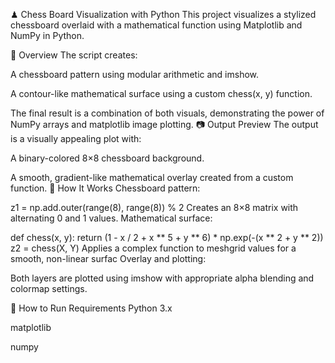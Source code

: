 ♟ Chess Board Visualization with Python
This project visualizes a stylized chessboard overlaid with a mathematical function using Matplotlib and NumPy in Python.

📌 Overview
The script creates:

A chessboard pattern using modular arithmetic and imshow.

A contour-like mathematical surface using a custom chess(x, y) function.

The final result is a combination of both visuals, demonstrating the power of NumPy arrays and matplotlib image plotting.
📷 Output Preview
The output is a visually appealing plot with:

A binary-colored 8×8 chessboard background.

A smooth, gradient-like mathematical overlay created from a custom function.
🧠 How It Works
Chessboard pattern:

z1 = np.add.outer(range(8), range(8)) % 2
Creates an 8×8 matrix with alternating 0 and 1 values.
Mathematical surface:

def chess(x, y):
    return (1 - x / 2 + x ** 5 + y ** 6) * np.exp(-(x ** 2 + y ** 2))
z2 = chess(X, Y)
Applies a complex function to meshgrid values for a smooth, non-linear surfac
Overlay and plotting:

Both layers are plotted using imshow with appropriate alpha blending and colormap settings.

🚀 How to Run
Requirements
Python 3.x

matplotlib

numpy
